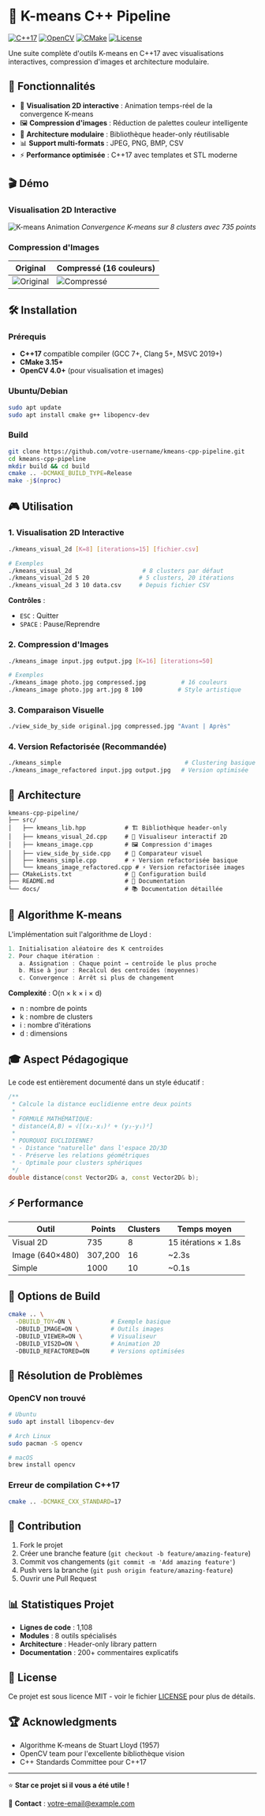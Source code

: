 # 🎯 K-means C++ Pipeline

[![C++17](https://img.shields.io/badge/C%2B%2B-17-blue.svg)](https://en.cppreference.com/w/cpp/17)
[![OpenCV](https://img.shields.io/badge/OpenCV-4.6+-green.svg)](https://opencv.org/)
[![CMake](https://img.shields.io/badge/CMake-3.15+-red.svg)](https://cmake.org/)
[![License](https://img.shields.io/badge/License-MIT-yellow.svg)](LICENSE)

Une suite complète d'outils K-means en C++17 avec visualisations interactives, compression d'images et architecture modulaire.

## 🚀 Fonctionnalités

- 🎨 **Visualisation 2D interactive** : Animation temps-réel de la convergence K-means
- 🖼️ **Compression d'images** : Réduction de palettes couleur intelligente
- 🔧 **Architecture modulaire** : Bibliothèque header-only réutilisable
- 📊 **Support multi-formats** : JPEG, PNG, BMP, CSV
- ⚡ **Performance optimisée** : C++17 avec templates et STL moderne

## 🎬 Démo

### Visualisation 2D Interactive
![K-means Animation](docs/demo-2d.gif)
*Convergence K-means sur 8 clusters avec 735 points*

### Compression d'Images
| Original | Compressé (16 couleurs) |
|----------|-------------------------|
| ![Original](test_image.jpg) | ![Compressé](docs/compressed_demo.jpg) |

## 🛠️ Installation

### Prérequis
- **C++17** compatible compiler (GCC 7+, Clang 5+, MSVC 2019+)
- **CMake 3.15+**
- **OpenCV 4.0+** (pour visualisation et images)

### Ubuntu/Debian
```bash
sudo apt update
sudo apt install cmake g++ libopencv-dev
```

### Build
```bash
git clone https://github.com/votre-username/kmeans-cpp-pipeline.git
cd kmeans-cpp-pipeline
mkdir build && cd build
cmake .. -DCMAKE_BUILD_TYPE=Release
make -j$(nproc)
```

## 🎮 Utilisation

### 1. Visualisation 2D Interactive
```bash
./kmeans_visual_2d [K=8] [iterations=15] [fichier.csv]

# Exemples
./kmeans_visual_2d                    # 8 clusters par défaut
./kmeans_visual_2d 5 20              # 5 clusters, 20 itérations
./kmeans_visual_2d 3 10 data.csv     # Depuis fichier CSV
```

**Contrôles** :
- `ESC` : Quitter
- `SPACE` : Pause/Reprendre

### 2. Compression d'Images
```bash
./kmeans_image input.jpg output.jpg [K=16] [iterations=50]

# Exemples
./kmeans_image photo.jpg compressed.jpg          # 16 couleurs
./kmeans_image photo.jpg art.jpg 8 100          # Style artistique
```

### 3. Comparaison Visuelle
```bash
./view_side_by_side original.jpg compressed.jpg "Avant | Après"
```

### 4. Version Refactorisée (Recommandée)
```bash
./kmeans_simple                                   # Clustering basique
./kmeans_image_refactored input.jpg output.jpg   # Version optimisée
```

## 📁 Architecture

```
kmeans-cpp-pipeline/
├── src/
│   ├── kmeans_lib.hpp           # 🏗️ Bibliothèque header-only
│   ├── kmeans_visual_2d.cpp     # 🎨 Visualiseur interactif 2D
│   ├── kmeans_image.cpp         # 🖼️ Compression d'images
│   ├── view_side_by_side.cpp    # 👀 Comparateur visuel
│   ├── kmeans_simple.cpp        # ⚡ Version refactorisée basique
│   └── kmeans_image_refactored.cpp # ⚡ Version refactorisée images
├── CMakeLists.txt               # 🔧 Configuration build
├── README.md                    # 📖 Documentation
└── docs/                        # 📚 Documentation détaillée
```

## 🧮 Algorithme K-means

L'implémentation suit l'algorithme de Lloyd :

```cpp
1. Initialisation aléatoire des K centroïdes
2. Pour chaque itération :
   a. Assignation : Chaque point → centroïde le plus proche
   b. Mise à jour : Recalcul des centroïdes (moyennes)
   c. Convergence : Arrêt si plus de changement
```

**Complexité** : O(n × k × i × d)
- n : nombre de points
- k : nombre de clusters  
- i : nombre d'itérations
- d : dimensions

## 🎓 Aspect Pédagogique

Le code est entièrement documenté dans un style éducatif :

```cpp
/**
 * Calcule la distance euclidienne entre deux points
 * 
 * FORMULE MATHÉMATIQUE:
 * distance(A,B) = √[(x₂-x₁)² + (y₂-y₁)²]
 * 
 * POURQUOI EUCLIDIENNE?
 * - Distance "naturelle" dans l'espace 2D/3D
 * - Préserve les relations géométriques
 * - Optimale pour clusters sphériques
 */
double distance(const Vector2D& a, const Vector2D& b);
```

## ⚡ Performance

| Outil | Points | Clusters | Temps moyen |
|-------|--------|----------|-------------|
| Visual 2D | 735 | 8 | 15 itérations × 1.8s |
| Image (640×480) | 307,200 | 16 | ~2.3s |
| Simple | 1000 | 10 | ~0.1s |

## 🔄 Options de Build

```bash
cmake .. \
  -DBUILD_TOY=ON \           # Exemple basique
  -DBUILD_IMAGE=ON \         # Outils images
  -DBUILD_VIEWER=ON \        # Visualiseur
  -DBUILD_VIS2D=ON \         # Animation 2D
  -DBUILD_REFACTORED=ON      # Versions optimisées
```

## 🐛 Résolution de Problèmes

### OpenCV non trouvé
```bash
# Ubuntu
sudo apt install libopencv-dev

# Arch Linux  
sudo pacman -S opencv

# macOS
brew install opencv
```

### Erreur de compilation C++17
```bash
cmake .. -DCMAKE_CXX_STANDARD=17
```

## 🤝 Contribution

1. Fork le projet
2. Créer une branche feature (`git checkout -b feature/amazing-feature`)
3. Commit vos changements (`git commit -m 'Add amazing feature'`)
4. Push vers la branche (`git push origin feature/amazing-feature`)
5. Ouvrir une Pull Request

## 📊 Statistiques Projet

- **Lignes de code** : 1,108
- **Modules** : 8 outils spécialisés
- **Architecture** : Header-only library pattern
- **Documentation** : 200+ commentaires explicatifs

## 📜 License

Ce projet est sous licence MIT - voir le fichier [LICENSE](LICENSE) pour plus de détails.

## 🏆 Acknowledgments

- Algorithme K-means de Stuart Lloyd (1957)
- OpenCV team pour l'excellente bibliothèque vision
- C++ Standards Committee pour C++17

---

⭐ **Star ce projet si il vous a été utile !**

📧 **Contact** : [votre-email@example.com](mailto:votre-email@example.com)
